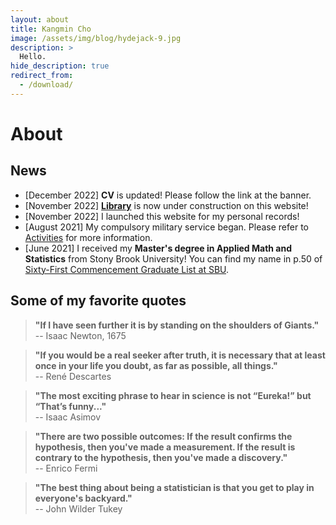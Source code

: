 ```yaml
---
layout: about
title: Kangmin Cho
image: /assets/img/blog/hydejack-9.jpg
description: >
  Hello.
hide_description: true
redirect_from:
  - /download/
---
```


# About

<!--author-->

## News
* [December 2022] **CV** is updated! Please follow the link at the banner.
* [November 2022] **[Library](/Library)** is now under construction on this website!
* [November 2022] I launched this website for my personal records!
* [August 2021] My compulsory military service began. Please refer to [Activities](/Activities) for more information.
* [June 2021] I received my **Master's degree in Applied Math and Statistics** from Stony Brook University! You can find my name in p.50 of [Sixty-First Commencement Graduate List at SBU](https://www.stonybrook.edu/commcms/commencement/pdfs/may-2021-commencement-program.pdf).

## Some of my favorite quotes
> **"If I have seen further it is by standing on the shoulders of Giants."** <br/>
-- Isaac Newton, 1675

> **"If you would be a real seeker after truth, it is necessary that at least once in your life you doubt, as far as possible, all things."** <br/>
-- René Descartes

> **"The most exciting phrase to hear in science is not “Eureka!” but “That’s funny..."** <br/>
-- Isaac Asimov

> **"There are two possible outcomes: If the result confirms the hypothesis, then you've made a measurement. If the result is contrary to the hypothesis, then you've made a discovery."** <br/>
-- Enrico Fermi

> **"The best thing about being a statistician is that you get to play in everyone's backyard."** <br/>
-- John Wilder Tukey
